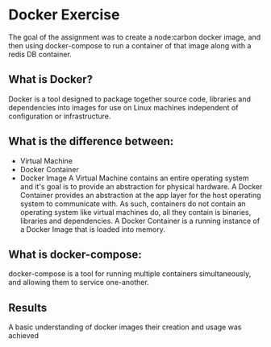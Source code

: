 # Docker Exercise
The goal of the assignment was to create a node:carbon docker image, and then using
docker-compose to run a container of that image along with a redis DB container. 

## What is Docker?
Docker is a tool designed to package together source code, libraries and dependencies into images for use on Linux machines independent of configuration or infrastructure.

## What is the difference between:
* Virtual Machine
* Docker Container
* Docker Image
A Virtual Machine contains an entire operating system and it's goal is to provide an abstraction for physical hardware. A Docker Container provides an abstraction at the app layer for the host operating system to communicate with. As such, containers do not contain an operating system like virtual machines do, all they contain is binaries, libraries and dependencies. A Docker Container is a running instance of a Docker Image that is loaded into memory.

## What is docker-compose:
docker-compose is a tool for running multiple containers simultaneously, and allowing them to service one-another. 

## Results
A basic understanding of docker images their creation and usage was achieved
